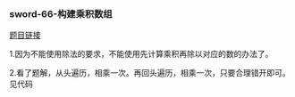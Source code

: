 ### sword-66-构建乘积数组

[题目链接](https://leetcode-cn.com/problems/gou-jian-cheng-ji-shu-zu-lcof/)

1.因为不能使用除法的要求，不能使用先计算乘积再除以对应的数的办法了。

2.看了题解，从头遍历，相乘一次。再回头遍历，相乘一次，只要合理错开即可。见代码